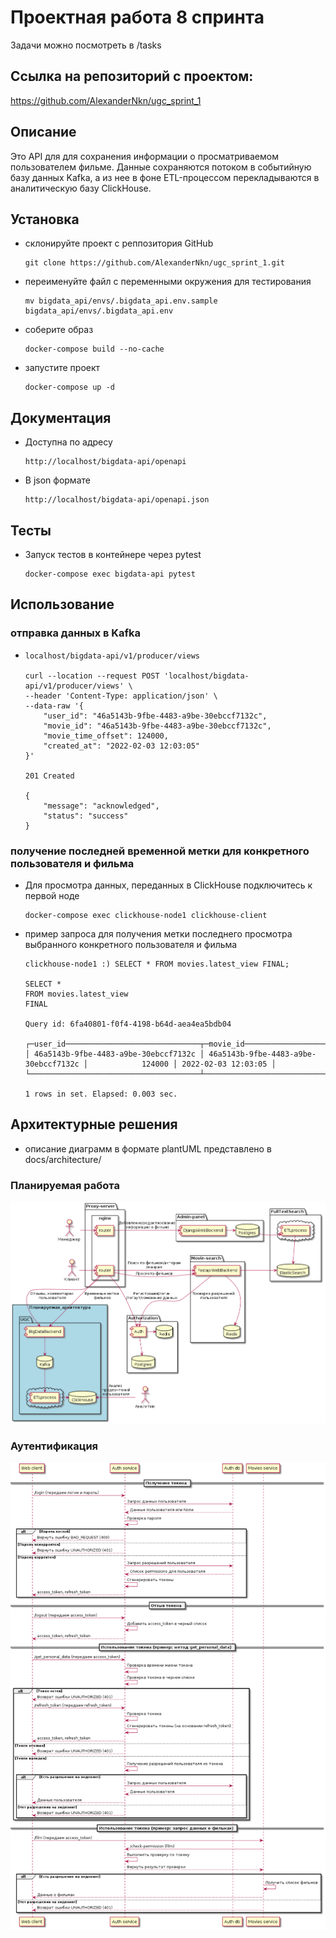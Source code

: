 # Проектная работа 8 спринта
Задачи можно посмотреть в /tasks

## Ссылка на репозиторий с проектом:
https://github.com/AlexanderNkn/ugc_sprint_1

## Описание
Это API для для сохранения информации о просматриваемом пользователем фильме. Данные сохраняются потоком в событийную базу данных Kafka, а из нее в фоне ETL-процессом перекладываются в аналитическую базу ClickHouse.

## Установка
- склонируйте проект с реппозитория GitHub
    ```
    git clone https://github.com/AlexanderNkn/ugc_sprint_1.git
    ```
- переименуйте файл с переменными окружения для тестирования
    ```
    mv bigdata_api/envs/.bigdata_api.env.sample bigdata_api/envs/.bigdata_api.env
    ```
- соберите образ
    ```
    docker-compose build --no-cache
    ```
- запустите проект
    ```
    docker-compose up -d
    ```

## Документация 
- Доступна по адресу
    ```
    http://localhost/bigdata-api/openapi
    ```
- В json формате
    ```
    http://localhost/bigdata-api/openapi.json
    ```

## Тесты 
- Запуск тестов в контейнере через pytest
    ```
    docker-compose exec bigdata-api pytest
    ```

## Использование
### отправка данных в Kafka
- 
    ```
    localhost/bigdata-api/v1/producer/views
    
    curl --location --request POST 'localhost/bigdata-api/v1/producer/views' \
    --header 'Content-Type: application/json' \
    --data-raw '{
        "user_id": "46a5143b-9fbe-4483-a9be-30ebccf7132c",
        "movie_id": "46a5143b-9fbe-4483-a9be-30ebccf7132c",
        "movie_time_offset": 124000,
        "created_at": "2022-02-03 12:03:05"
    }'

    201 Created

    {
        "message": "acknowledged",
        "status": "success"
    }
    ```

### получение последней временной метки для конкретного пользователя и фильма

- Для просмотра данных, переданных в ClickHouse подключитесь к первой ноде
    ```
    docker-compose exec clickhouse-node1 clickhouse-client 
    ```

- пример запроса для получения метки последнего просмотра выбранного конкретного пользователя и фильма
    ```
    clickhouse-node1 :) SELECT * FROM movies.latest_view FINAL;
    
    SELECT *
    FROM movies.latest_view
    FINAL
    
    Query id: 6fa40801-f0f4-4198-b64d-aea4ea5bdb04
    
    ┌─user_id──────────────────────────────┬─movie_id─────────────────────────────┬─movie_time_offset─┬──────────created_at─┐
    │ 46a5143b-9fbe-4483-a9be-30ebccf7132c │ 46a5143b-9fbe-4483-a9be-30ebccf7132c │            124000 │ 2022-02-03 12:03:05 │
    └──────────────────────────────────────┴──────────────────────────────────────┴───────────────────┴─────────────────────┘
    
    1 rows in set. Elapsed: 0.003 sec.
    ```
## Архитектурные решения
- описание диаграмм в формате plantUML представлено в docs/architecture/

### Планируемая работа
![plan_architecture](docs/architecture/planning_architecture.png)

### Аутентификация
![token_architecture](docs/architecture/architecture_tokens.png)

